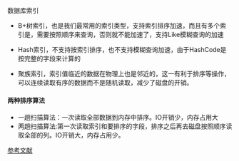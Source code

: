 数据库索引
- B+树索引，也是我们最常用的索引类型，支持索引排序加速，而且有多个索引是，需要按照顺序来查询，否则就不能加速了，支持Like模糊查询的加速
- Hash索引，不支持按索引排序，也不支持模糊查询加速，由于HashCode是按完整的字段来计算的


- 聚族索引，索引值临近的数据在物理上也是邻近的，这一有利于排序等操作，可以连续读取有序的数据而不是随机读取，减少了磁盘的开销。

#### 两种排序算法
- 一趟扫描算法：一次读取全部数据到内存中排序。IO开销少，内存占用大
- 两趟扫描算法:第一次读取索引和要排序的字段，排序之后再去磁盘按照顺序读取全部的列。IO开销大，内存占用少。

<a href="http://www.cnblogs.com/hustcat/archive/2009/10/28/1591648.html">参考文献</a>